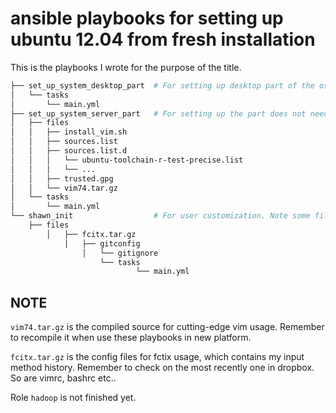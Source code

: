# ansible playbooks for setting up ubuntu 12.04 from fresh installation

This is the playbooks I wrote for the purpose of the title.

```bash
├── set_up_system_desktop_part  # For setting up desktop part of the os.
│   └── tasks
│       └── main.yml
├── set_up_system_server_part   # For setting up the part does not need desktop.
│   ├── files
│   │   ├── install_vim.sh
│   │   ├── sources.list
│   │   ├── sources.list.d
│   │   │   └── ubuntu-toolchain-r-test-precise.list
│   │   │   └── ...
│   │   ├── trusted.gpg
│   │   └── vim74.tar.gz
│   └── tasks
│       └── main.yml
└── shawn_init                  # For user customization. Note some files are hidden.
    ├── files
        │   ├── fcitx.tar.gz
            │   ├── gitconfig
                │   └── gitignore
                    └── tasks
                            └── main.yml
```

## NOTE
`vim74.tar.gz` is the compiled source for cutting-edge vim usage. Remember to
recompile it when use these playbooks in new platform.

`fcitx.tar.gz` is the config files for fctix usage, which contains my input
method history. Remember to check on the most recently one in dropbox. So are
vimrc, bashrc etc..

Role `hadoop` is not finished yet.

